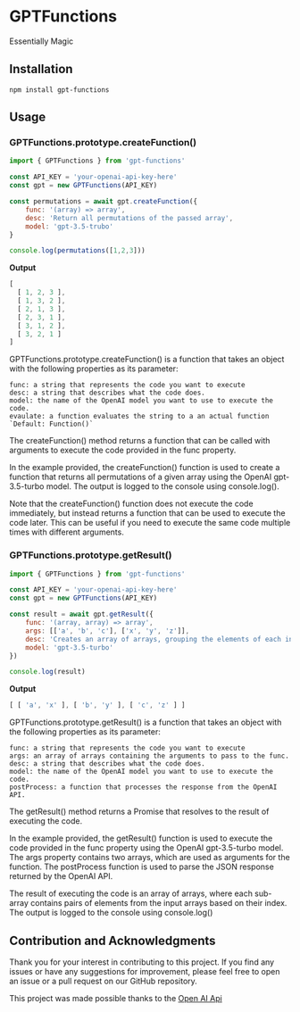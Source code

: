 # GPTFunctions

Essentially Magic

## Installation

```shell
npm install gpt-functions
```

## Usage

### **GPTFunctions.prototype.createFunction()**

```js
import { GPTFunctions } from 'gpt-functions'

const API_KEY = 'your-openai-api-key-here'
const gpt = new GPTFunctions(API_KEY)

const permutations = await gpt.createFunction({
    func: '(array) => array',
    desc: 'Return all permutations of the passed array',
    model: 'gpt-3.5-trubo'
}

console.log(permutations([1,2,3]))
```

**Output**
```js
[
  [ 1, 2, 3 ],
  [ 1, 3, 2 ],
  [ 2, 1, 3 ],
  [ 2, 3, 1 ],
  [ 3, 1, 2 ],
  [ 3, 2, 1 ]
]
```

GPTFunctions.prototype.createFunction() is a function that takes an object with the following properties as its parameter:

    func: a string that represents the code you want to execute
    desc: a string that describes what the code does.
    model: the name of the OpenAI model you want to use to execute the code.
    evaulate: a function evaluates the string to a an actual function `Default: Function()`

The createFunction() method returns a function that can be called with arguments to execute the code provided in the func property.

In the example provided, the createFunction() function is used to create a function that returns all permutations of a given array using the OpenAI gpt-3.5-turbo model. The output is logged to the console using console.log().

Note that the createFunction() function does not execute the code immediately, but instead returns a function that can be used to execute the code later. This can be useful if you need to execute the same code multiple times with different arguments.

### **GPTFunctions.prototype.getResult()**

```js
import { GPTFunctions } from 'gpt-functions'

const API_KEY = 'your-openai-api-key-here'
const gpt = new GPTFunctions(API_KEY)

const result = await gpt.getResult({
    func: '(array, array) => array',
    args: [['a', 'b', 'c'], ['x', 'y', 'z']],
    desc: 'Creates an array of arrays, grouping the elements of each input array based on their index.',
    model: 'gpt-3.5-turbo'
})

console.log(result)
```

**Output**
```js
[ [ 'a', 'x' ], [ 'b', 'y' ], [ 'c', 'z' ] ]
```

GPTFunctions.prototype.getResult() is a function that takes an object with the following properties as its parameter:

    func: a string that represents the code you want to execute
    args: an array of arrays containing the arguments to pass to the func.
    desc: a string that describes what the code does.
    model: the name of the OpenAI model you want to use to execute the code.
    postProcess: a function that processes the response from the OpenAI API.

The getResult() method returns a Promise that resolves to the result of executing the code.

In the example provided, the getResult() function is used to execute the code provided in the func property using the OpenAI gpt-3.5-turbo model. The args property contains two arrays, which are used as arguments for the function. The postProcess function is used to parse the JSON response returned by the OpenAI API.

The result of executing the code is an array of arrays, where each sub-array contains pairs of elements from the input arrays based on their index. The output is logged to the console using console.log()

## Contribution and Acknowledgments

Thank you for your interest in contributing to this project. If you find any issues or have any suggestions for improvement, please feel free to open an issue or a pull request on our GitHub repository.

This project was made possible thanks to the [Open AI Api](openai.com)
